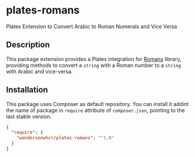 # plates-romans

Plates Extension to Convert Arabic to Roman Numerals and Vice Versa

## Description

This package extension provides a Plates integration for
[Romans](https://github.com/wandersonwhcr/romans) library, providing methods to
convert a `string` with a Roman number to a `string` with Arabic and vice-versa.

## Installation

This package uses Composer as default repository. You can install it addint the
name of package in `require` attribute of `composer.json`, pointing to the last
stable version.

```json
{
  "require": {
    "wandersonwhcr/plates-romans": "^1.0"
  }
}
```
